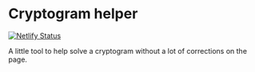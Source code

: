 # Cryptogram helper

[![Netlify Status](https://api.netlify.com/api/v1/badges/8a03004e-aa0e-40bf-a3c3-de7bfc5359dc/deploy-status)](https://app.netlify.com/sites/agitated-nightingale-d3b1fa/deploys)

A little tool to help solve a cryptogram without a lot of corrections on the page.

